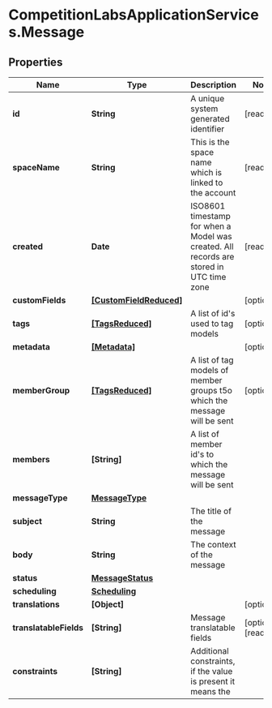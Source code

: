 # CompetitionLabsApplicationServices.Message

## Properties

Name | Type | Description | Notes
------------ | ------------- | ------------- | -------------
**id** | **String** | A unique system generated identifier | [readonly] 
**spaceName** | **String** | This is the space name which is linked to the account | [readonly] 
**created** | **Date** | ISO8601 timestamp for when a Model was created. All records are stored in UTC time zone | [readonly] 
**customFields** | [**[CustomFieldReduced]**](CustomFieldReduced.md) |  | [optional] 
**tags** | [**[TagsReduced]**](TagsReduced.md) | A list of id&#39;s used to tag models | [optional] 
**metadata** | [**[Metadata]**](Metadata.md) |  | [optional] 
**memberGroup** | [**[TagsReduced]**](TagsReduced.md) | A list of tag models of member groups t5o which the message will be sent | [optional] 
**members** | **[String]** | A list of member id&#39;s to which the message will be sent | 
**messageType** | [**MessageType**](MessageType.md) |  | 
**subject** | **String** | The title of the message | 
**body** | **String** | The context of the message | 
**status** | [**MessageStatus**](MessageStatus.md) |  | 
**scheduling** | [**Scheduling**](Scheduling.md) |  | 
**translations** | **[Object]** |  | [optional] 
**translatableFields** | **[String]** | Message translatable fields | [optional] [readonly] 
**constraints** | **[String]** | Additional constraints, if the value is present it means the | 


